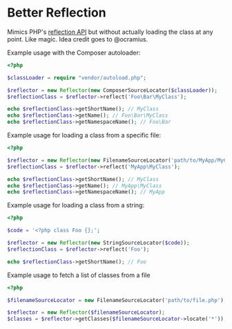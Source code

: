 Better Reflection
=================

Mimics PHP's [reflection API](http://php.net/manual/en/book.reflection.php) but without actually loading the class at
any point. Like magic. Idea credit goes to @ocramius.

Example usage with the Composer autoloader:

```php
<?php

$classLoader = require "vendor/autoload.php";

$reflector = new Reflector(new ComposerSourceLocator($classLoader));
$reflectionClass = $reflector->reflect('Foo\Bar\MyClass');

echo $reflectionClass->getShortName(); // MyClass
echo $reflectionClass->getName(); // Foo\Bar\MyClass
echo $reflectionClass->getNamespaceName(); // Foo\Bar
```

Example usage for loading a class from a specific file:

```php
<?php

$reflector = new Reflector(new FilenameSourceLocator('path/to/MyApp/MyClass.php'));
$reflectionClass = $reflector->reflect('MyApp\MyClass');

echo $reflectionClass->getShortName(); // MyClass
echo $reflectionClass->getName(); // MyApp\MyClass
echo $reflectionClass->getNamespaceName(); // MyApp
```

Example usage for loading a class from a string:

```php
<?php

$code = '<?php class Foo {};';

$reflector = new Reflector(new StringSourceLocator($code));
$reflectionClass = $reflector->reflect('Foo');

echo $reflectionClass->getShortName(); // Foo
```

Example usage to fetch a list of classes from a file

```php
<?php

$filenameSourceLocator = new FilenameSourceLocator('path/to/file.php');

$reflector = new Reflector($filenameSourceLocator);
$classes = $reflector->getClasses($filenameSourceLocator->locate('*'));
```
